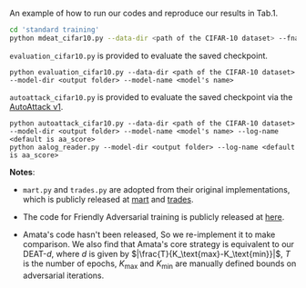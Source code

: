 
An example of how to run our codes and reproduce our results in Tab.1.
```bash
cd 'standard training'
python mdeat_cifar10.py --data-dir <path of the CIFAR-10 dataset> --fname output_pre --save-model
```

`evaluation_cifar10.py` is provided to evaluate the saved checkpoint.

```
python evaluation_cifar10.py --data-dir <path of the CIFAR-10 dataset> --model-dir <output folder> --model-name <model's name>
```
`autoattack_cifar10.py` is provided to evaluate the saved checkpoint via the [AutoAttack v1](https://github.com/fra31/auto-attack).

```
python autoattack_cifar10.py --data-dir <path of the CIFAR-10 dataset> --model-dir <output folder> --model-name <model's name> --log-name <default is aa_score>
python aalog_reader.py --model-dir <output folder> --log-name <default is aa_score>
```

**Notes**:
- `mart.py` and `trades.py` are adopted from their original implementations, which is publicly released at [mart](https://github.com/YisenWang/MART/blob/master/mart.py) and [trades](https://github.com/yaodongyu/TRADES/blob/master/trades.py).

- The code for Friendly Adversarial training is publicly released at [here](https://github.com/zjfheart/Friendly-Adversarial-Training).

- Amata's code hasn't been released, So we re-implement it to make comparison. We also find that Amata's core strategy is equivalent to our DEAT-$d$, where $d$ is given by $|\frac{T}{K_\text{max}-K_\text{min}}|$, $T$ is the number of epochs, $K_\text{max}$ and $K_\text{min}$ are manually defined bounds on adversarial iterations. 

